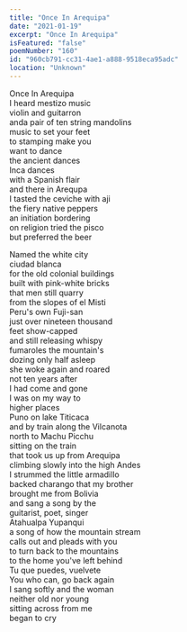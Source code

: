 ```yaml
---
title: "Once In Arequipa"
date: "2021-01-19"
excerpt: "Once In Arequipa"
isFeatured: "false"
poemNumber: "160"
id: "960cb791-cc31-4ae1-a888-9518eca95adc"
location: "Unknown"
---
```


Once In Arequipa  
I heard mestizo music  
violin and guitarron  
anda pair of ten string mandolins  
music to set your feet  
to stamping make you  
want to dance  
the ancient dances  
Inca dances  
with a Spanish flair  
and there in Arequpa  
I tasted the ceviche with aji  
the fiery native peppers  
an initiation bordering  
on religion tried the pisco  
but preferred the beer

Named the white city  
ciudad blanca  
for the old colonial buildings  
built with pink-white bricks  
that men still quarry  
from the slopes of el Misti  
Peru's own Fuji-san  
just over nineteen thousand  
feet show-capped  
and still releasing whispy  
fumaroles the mountain's  
dozing only half asleep  
she woke again and roared  
not ten years after  
I had come and gone  
I was on my way to  
higher places  
Puno on lake Titicaca  
and by train along the Vilcanota  
north to Machu Picchu  
sitting on the train  
that took us up from Arequipa  
climbing slowly into the high Andes  
I strummed the little armadillo  
backed charango that my brother  
brought me from Bolivia  
and sang a song by the  
guitarist, poet, singer  
Atahualpa Yupanqui  
a song of how the mountain stream  
calls out and pleads with you  
to turn back to the mountains  
to the home you've left behind  
Tu que puedes, vuelvete  
You who can, go back again  
I sang softly and the woman  
neither old nor young  
sitting across from me  
began to cry
